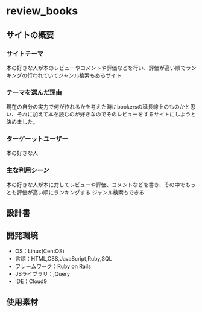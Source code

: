 # review_books

## サイトの概要
### サイトテーマ

本の好きな人が本のレビューやコメントや評価などを行い、評価が高い順でランキングの行われていてジャンル検索もあるサイト

### テーマを選んだ理由
現在の自分の実力で何が作れるかを考えた時にbookersの延長線上のものかと思い、それに加えて本を読むのが好きなのでそのレビューをするサイトにしようと決めました。

### ターゲーットユーザー

本の好きな人
### 主な利用シーン
本の好きな人が本に対してレビューや評価、コメントなどを書き、その中でもっとも評価が高い順にランキングする
ジャンル検索もできる
## 設計書


## 開発環境
- OS：Linux(CentOS)
- 言語：HTML,CSS,JavaScript,Ruby,SQL
- フレームワーク：Ruby on Rails
- JSライブラリ：jQuery
- IDE：Cloud9

## 使用素材
